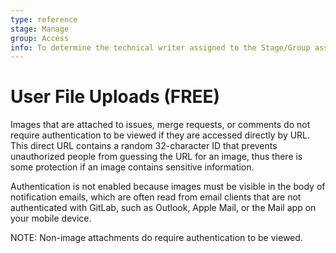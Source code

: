```yaml
---
type: reference
stage: Manage
group: Access
info: To determine the technical writer assigned to the Stage/Group associated with this page, see https://about.gitlab.com/handbook/engineering/ux/technical-writing/#assignments
---
```


# User File Uploads **(FREE)**

Images that are attached to issues, merge requests, or comments
do not require authentication to be viewed if they are accessed directly by URL.
This direct URL contains a random 32-character ID that prevents unauthorized
people from guessing the URL for an image, thus there is some protection if an
image contains sensitive information.

Authentication is not enabled because images must be visible in the body of
notification emails, which are often read from email clients that are not
authenticated with GitLab, such as Outlook, Apple Mail, or the Mail app on your
mobile device.

NOTE:
Non-image attachments do require authentication to be viewed.

<!-- ## Troubleshooting

Include any troubleshooting steps that you can foresee. If you know beforehand what issues
one might have when setting this up, or when something is changed, or on upgrading, it's
important to describe those, too. Think of things that may go wrong and include them here.
This is important to minimize requests for support, and to avoid doc comments with
questions that you know someone might ask.

Each scenario can be a third-level heading, e.g. `### Getting error message X`.
If you have none to add when creating a doc, leave this section in place
but commented out to help encourage others to add to it in the future. -->

